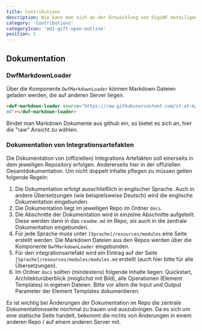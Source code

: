 ```yaml
---
title: Contributions
description: Wie kann man sich an der Entwicklung von DigiWF beteiligen?
category: 'Contributions'
categoryIcon: 'mdi-gift-open-outline'
position: 1
---
```


## Dokumentation

### DwfMarkdownLoader

Über die Komponente `DwfMarkdownLoader` können Markdown Dateien geladen werden, die auf anderen Server liegen.

``` html
<dwf-markdown-loader source="https://raw.githubusercontent.com/it-at-m/digiwf-s3-integration/dev/README.
md"></dwf-markdown-loader>
```

Bindet man Markdown Dokumente aus github ein, so bietet es sich an, hier die "raw" Ansicht zu wählen. 

### Dokumentation von Integrationsartefakten

Die Dokumentation von (offiziellen) Integrations Artefakten soll einerseits in dem jeweiligen Repository erfolgen. 
Andererseits hier in der offiziellen Gesamtdokumentation. Um nicht doppelt Inhalte pflegen zu müssen gelten folgende 
Regeln:

1. Die Dokumentation erfolgt ausschließlich in englischer Sprache. Auch in andere Übersetzungen (wie beispielsweise 
   Deutsch) wird die englische Dokumentation eingebunden. 
2. Die Dokumentation liegt im jeweiligen Repo im Ordner `docs`.
3. Die Abschnitte der Dokumentation wird in einzelne Abschnitte aufgeteilt. Diese werden dann in das `readme.md` im 
   Repo, als auch in die zentrale Dokumentation eingebunden.
4. Für jede Sprache muss unter `[Sprache]/resources/modules` eine Seite erstellt werden. Die Markdown Dateien aus 
   den Repos werden über die Komponente `DwfMarkdownLoader` eingebunden.
5. Für den integrationsartefakt wird ein Eintrag auf der Seite `[Sprache]/resources/modules/modules.md` erstellt 
   (auch hier bitte für alle Übersetzungen).
6. Im Ordner `docs` sollten (mindestens) folgende Inhalte liegen: Quickstart, Architekturüberblick (möglichst mit 
   Bild), alle 
   Operationen (Element Templates) in eigenen Dateien. Bitte vor allem die Input und Output Parameter der Element 
   Templates dokumentieren.

<v-alert color="red darken-1" border="left" elevation="2" colored-border icon="mdi-robot-angry" class="pb-4">
Es ist wichtig bei Änderungen der Dokumentation im Repo die zentrale Dokumentationsseite nochmal zu bauen und 
auszubringen. Da es sich um eine statische Seite handelt, bekommt die nichts von Änderungen in einem anderen Repo / 
auf einem anderen Server mit.
</v-alert>
